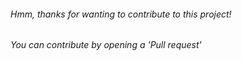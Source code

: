 ###### Hmm, thanks for wanting to contribute to this project!
###### You can contribute by opening a 'Pull request' 
